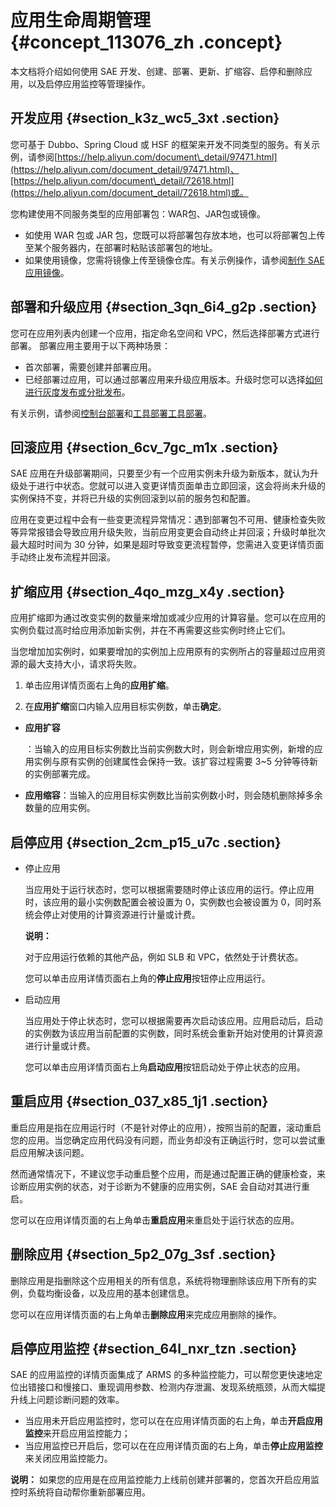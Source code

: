 # 应用生命周期管理 {#concept_113076_zh .concept}

本文档将介绍如何使用 SAE 开发、创建、部署、更新、扩缩容、启停和删除应用，以及启停应用监控等管理操作。

## 开发应用 {#section_k3z_wc5_3xt .section}

您可基于 Dubbo、Spring Cloud 或 HSF 的框架来开发不同类型的服务。有关示例，请参阅[https://help.aliyun.com/document\_detail/97471.html](https://help.aliyun.com/document_detail/97471.html)、[https://help.aliyun.com/document\_detail/72618.html](https://help.aliyun.com/document_detail/72618.html)或。

您构建使用不同服务类型的应用部署包：WAR包、JAR包或镜像。

-   如使用 WAR 包或 JAR 包，您既可以将部署包存放本地，也可以将部署包上传至某个服务器内，在部署时粘贴该部署包的地址。
-   如果使用镜像，您需将镜像上传至镜像仓库。有关示例操作，请参阅[制作 SAE 应用镜像](https://help.aliyun.com/document_detail/98492.html)。

## 部署和升级应用 {#section_3qn_6i4_g2p .section}

您可在应用列表内创建一个应用，指定命名空间和 VPC，然后选择部署方式进行部署。 部署应用主要用于以下两种场景：

-   首次部署，需要创建并部署应用。
-   已经部署过应用，可以通过部署应用来升级应用版本。升级时您可以选择[如何进行灰度发布或分批发布](../../../../cn.zh-CN/应用部署/控制台部署/如何进行灰度发布或分批发布.md#)。

有关示例，请参阅[控制台部署](../../../../cn.zh-CN/应用部署/应用部署概述.md#section_8dw_hha_2wv)和[工具部署](https://help.aliyun.com/document_detail/113181.html#DeployAppWithTool)[工具部署](../../../../cn.zh-CN/应用部署/应用部署概述.md#section_nlq_v8x_zqm)。

## 回滚应用 {#section_6cv_7gc_m1x .section}

SAE 应用在升级部署期间，只要至少有一个应用实例未升级为新版本，就认为升级处于进行中状态。您就可以进入变更详情页面单击立即回滚，这会将尚未升级的实例保持不变，并将已升级的实例回滚到以前的服务包和配置。

应用在变更过程中会有一些变更流程异常情况：遇到部署包不可用、健康检查失败等异常报错会导致应用升级失败，当前应用变更会自动终止并回滚；升级时单批次最大超时时间为 30 分钟，如果是超时导致变更流程暂停，您需进入变更详情页面手动终止发布流程并回滚。

## 扩缩应用 {#section_4qo_mzg_x4y .section}

应用扩缩即为通过改变实例的数量来增加或减少应用的计算容量。您可以在应用的实例负载过高时给应用添加新实例，并在不再需要这些实例时终止它们。

当您增加加实例时，如果要增加的实例加上应用原有的实例所占的容量超过应用资源的最大支持大小，请求将失败。

1.  单击应用详情页面右上角的**应用扩缩**。

2.  在**应用扩缩**窗口内输入应用目标实例数，单击**确定**。

-   **应用扩容** 

    ：当输入的应用目标实例数比当前实例数大时，则会新增应用实例，新增的应用实例与原有实例的创建属性会保持一致。该扩容过程需要 3~5 分钟等待新的实例部署完成。

-   **应用缩容**：当输入的应用目标实例数比当前实例数小时，则会随机删除掉多余数量的应用实例。


## 启停应用 {#section_2cm_p15_u7c .section}

-   停止应用

    当应用处于运行状态时，您可以根据需要随时停止该应用的运行。停止应用时，该应用的最小实例数配置会被设置为 0，实例数也会被设置为 0，同时系统会停止对使用的计算资源进行计量或计费。

    **说明：** 

    对于应用运行依赖的其他产品，例如 SLB 和 VPC，依然处于计费状态。

    您可以单击应用详情页面右上角的**停止应用**按钮停止应用运行。

-   启动应用

    当应用处于停止状态时，您可以根据需要再次启动该应用。应用启动后，启动的实例数为该应用当前配置的实例数，同时系统会重新开始对使用的计算资源进行计量或计费。

    您可以单击应用详情页面右上角**启动应用**按钮启动处于停止状态的应用。


## 重启应用 {#section_037_x85_1j1 .section}

重启应用是指在应用运行时（不是针对停止的应用），按照当前的配置，滚动重启您的应用。当您确定应用代码没有问题，而业务却没有正确运行时，您可以尝试重启应用解决该问题。

然而通常情况下，不建议您手动重启整个应用，而是通过配置正确的健康检查，来诊断应用实例的状态，对于诊断为不健康的应用实例，SAE 会自动对其进行重启。

您可以在应用详情页面的右上角单击**重启应用**来重启处于运行状态的应用。

## 删除应用 {#section_5p2_07g_3sf .section}

删除应用是指删除这个应用相关的所有信息，系统将物理删除该应用下所有的实例，负载均衡设备，以及应用的基本创建信息。

您可以在应用详情页面的右上角单击**删除应用**来完成应用删除的操作。

## 启停应用监控 {#section_64l_nxr_tzn .section}

SAE 的应用监控的详情页面集成了 ARMS 的多种监控能力，可以帮您更快速地定位出错接口和慢接口、重现调用参数、检测内存泄漏、发现系统瓶颈，从而大幅提升线上问题诊断问题的效率。

-   当应用未开启应用监控时，您可以在在应用详情页面的右上角，单击**开启应用监控**来开启应用监控能力；
-   当应用监控已开启后，您可以在在应用详情页面的右上角，单击**停止应用监控**来关闭应用监控能力。

**说明：** 如果您的应用是在应用监控能力上线前创建并部署的，您首次开启应用监控时系统将自动帮你重新部署应用。

